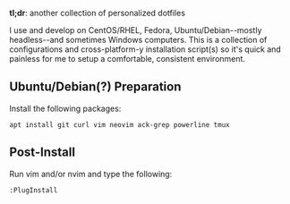 **tl;dr**: another collection of personalized dotfiles

I use and develop on CentOS/RHEL, Fedora, Ubuntu/Debian--mostly
headless--and sometimes Windows computers.  This is a collection of
configurations and cross-platform-y installation script(s) so it's
quick and painless for me to setup a comfortable, consistent
environment.

Ubuntu/Debian(?) Preparation
----------------------------

Install the following packages:

    apt install git curl vim neovim ack-grep powerline tmux

Post-Install
------------

Run vim and/or nvim and type the following:

    :PlugInstall

